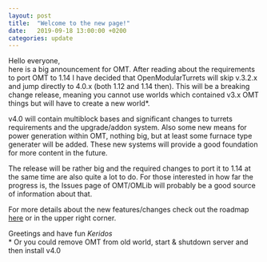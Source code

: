 ```yaml
---
layout: post
title:  "Welcome to the new page!"
date:   2019-09-18 13:00:00 +0200
categories: update
---
```

Hello everyone,
<br>
here is a big announcement for OMT.
After reading about the requirements to port OMT to 1.14 I have decided that OpenModularTurrets will skip v.3.2.x and jump directly to 4.0.x  (both 1.12 and 1.14 then). This will be a breaking change release, meaning you cannot use worlds which contained v3.x OMT things but will have to create a new world*.

v4.0 will contain multiblock bases and significant changes to turrets requirements and the upgrade/addon system. Also some new means for power generation within OMT, nothing big, but at least some furnace type generater will be added. These new systems will provide a good foundation for more content in the future.

The release will be rather big and the required changes to port it to 1.14 at the same time are also quite a lot to do. For those interested in how far the progress is, the Issues page of OMT/OMLib will probably be a good source of information about that.

For more details about the new features/changes check out the roadmap [here](/roadmap/) or in the upper right corner.
<br>

Greetings and have fun
_Keridos_
<br>
\* Or you could remove OMT from old world, start & shutdown server and then
install v4.0

